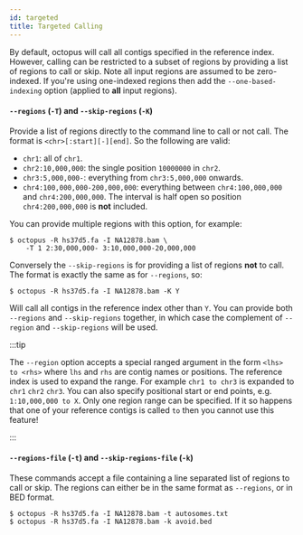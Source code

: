 ```yaml
---
id: targeted
title: Targeted Calling
---
```


By default, octopus will call all contigs specified in the reference index. However, calling can be restricted to a subset of regions by providing a list of regions to call or skip. Note all input regions are assumed to be zero-indexed. If you're using one-indexed regions then add the `--one-based-indexing` option (applied to **all** input regions).

#### `--regions` (`-T`) and `--skip-regions` (`-K`)

Provide a list of regions directly to the command line to call or not call. The format is `<chr>[:start][-][end]`. So the following are valid:

  * `chr1`: all of `chr1`.
  * `chr2:10,000,000`: the single position `10000000` in `chr2`.
  * `chr3:5,000,000-`: everything from `chr3:5,000,000` onwards.
  * `chr4:100,000,000-200,000,000`: everything between `chr4:100,000,000` and `chr4:200,000,000`. The interval is half open so position `chr4:200,000,000` is **not** included.

You can provide multiple regions with this option, for example:

```shell
$ octopus -R hs37d5.fa -I NA12878.bam \
    -T 1 2:30,000,000- 3:10,000,000-20,000,000
```

Conversely the `--skip-regions` is for providing a list of regions **not** to call. The format is exactly the same as for `--regions`, so:

```console
$ octopus -R hs37d5.fa -I NA12878.bam -K Y
```

Will call all contigs in the reference index other than `Y`. You can provide both `--regions` and `--skip-regions` together, in which case the complement of `--region` and `--skip-regions` will be used.

:::tip

The `--region` option accepts a special ranged argument in the form `<lhs> to <rhs>` where `lhs` and `rhs` are contig names or positions. The reference index is used to expand the range. For example `chr1 to chr3` is expanded to `chr1` `chr2` `chr3`. You can also specify positional start or end points, e.g. `1:10,000,000 to X`. Only one region range can be specified. If it so happens that one of your reference contigs is called `to` then you cannot use this feature!

:::

#### `--regions-file` (`-t`) and `--skip-regions-file` (`-k`)

These commands accept a file containing a line separated list of regions to call or skip. The regions can either be in the same format as `--regions`, or in BED format.

```shell
$ octopus -R hs37d5.fa -I NA12878.bam -t autosomes.txt
$ octopus -R hs37d5.fa -I NA12878.bam -k avoid.bed
```
